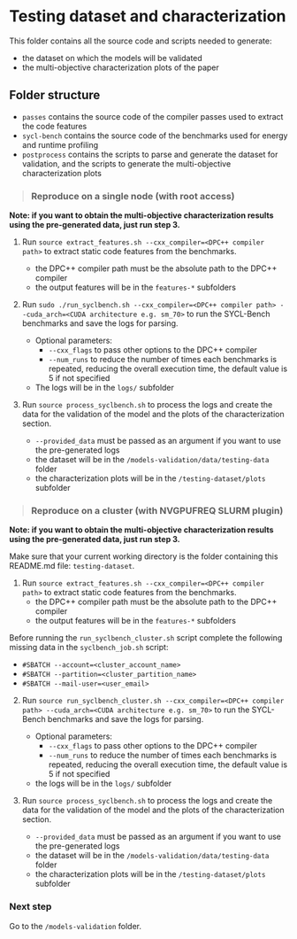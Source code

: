 # Testing dataset and characterization
This folder contains all the source code and scripts needed to generate:
  - the dataset on which the models will be validated
  - the multi-objective characterization plots of the paper

## Folder structure
- `passes` contains the source code of the compiler passes used to extract the code features
- `sycl-bench` contains the source code of the benchmarks used for energy and runtime profiling
- `postprocess` contains the scripts to parse and generate the dataset for validation, and the scripts to generate the multi-objective characterization plots

> ### Reproduce on a single node (with **root access**)
**Note: if you want to obtain the multi-objective characterization results using the pre-generated data, just run step 3.**

1. Run `source extract_features.sh --cxx_compiler=<DPC++ compiler path>` to extract static code features from the benchmarks.
    - the DPC++ compiler path must be the absolute path to the DPC++ compiler
    - the output features will be in the `features-*` subfolders

2. Run `sudo ./run_syclbench.sh --cxx_compiler=<DPC++ compiler path> --cuda_arch=<CUDA architecture e.g. sm_70>` to run the SYCL-Bench benchmarks and save the logs for parsing.
    - Optional parameters:
      - `--cxx_flags` to pass other options to the DPC++ compiler
      - `--num_runs` to reduce the number of times each benchmarks is repeated, reducing the overall execution time, the default value is 5 if not specified
    - The logs will be in the `logs/` subfolder

3. Run `source process_syclbench.sh` to process the logs and create the data for the validation of the model and the plots of the characterization section.
    - `--provided_data` must be passed as an argument if you want to use the pre-generated logs
    - the dataset will be in the `/models-validation/data/testing-data` folder
    - the characterization plots will be in the `/testing-dataset/plots` subfolder

> ### Reproduce on a cluster (with NVGPUFREQ SLURM plugin)
**Note: if you want to obtain the multi-objective characterization results using the pre-generated data, just run step 3.**

Make sure that your current working directory is the folder containing this README.md file: `testing-dataset`.

1. Run `source extract_features.sh --cxx_compiler=<DPC++ compiler path>` to extract static code features from the benchmarks.
    - the DPC++ compiler path must be the absolute path to the DPC++ compiler
    - the output features will be in the `features-*` subfolders

Before running the `run_syclbench_cluster.sh` script complete the following missing data in the `syclbench_job.sh` script:
  - `#SBATCH --account=<cluster_account_name>`
  - `#SBATCH --partition=<cluster_partition_name>`
  - `#SBATCH --mail-user=<user_email>`

2. Run `source run_syclbench_cluster.sh --cxx_compiler=<DPC++ compiler path> --cuda_arch=<CUDA architecture e.g. sm_70>` to run the SYCL-Bench benchmarks and save the logs for parsing.
    - Optional parameters:
      - `--cxx_flags` to pass other options to the DPC++ compiler
      - `--num_runs` to reduce the number of times each benchmarks is repeated, reducing the overall execution time, the default value is 5 if not specified
    - the logs will be in the `logs/` subfolder

3. Run `source process_syclbench.sh` to process the logs and create the data for the validation of the model and the plots of the characterization section.
    - `--provided_data` must be passed as an argument if you want to use the pre-generated logs
    - the dataset will be in the `/models-validation/data/testing-data` folder
    - the characterization plots will be in the `/testing-dataset/plots` subfolder

### Next step
Go to the `/models-validation` folder.